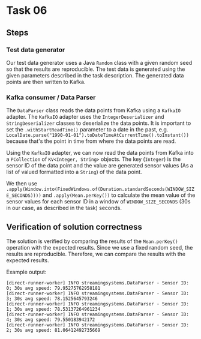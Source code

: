 # Task 06

## Steps

### Test data generator

Our test data generator uses a Java `Random` class with a given random seed so that the results are reproducible.
The test data is generated using the given parameters described in the task description.
The generated data points are then written to Kafka.

### Kafka consumer / Data Parser

The `DataParser` class reads the data points from Kafka using a `KafkaIO` adapter.
The `KafkaIO` adapter uses the `IntegerDeserializer` and `StringDeserializer` classes to deserialize the data points.
It is important to set the `.withStartReadTime()` parameter to a date in the past,
e.g. `LocalDate.parse("1990-01-01").toDateTimeAtCurrentTime().toInstant())` because that's the point in time from where
the data points are read.

Using the `KafkaIO` adapter, we can now read the data points from Kafka into a `PCollection` of `KV<Integer, String>`
objects.
The key (`Integer`) is the sensor ID of the data point and the value are generated sensor values (As a list of valued
formatted into a `String`) of the data point.

We then use `.apply(Window.into(FixedWindows.of(Duration.standardSeconds(WINDOW_SIZE_SECONDS))))`
and `.apply(Mean.perKey())` to calculate the mean value of the sensor values for each sensor ID in a window
of `WINDOW_SIZE_SECONDS` (30s in our case, as described in the task) seconds.

## Verification of solution correctness

The solution is verified by comparing the results of the `Mean.perKey()` operation with the expected results.
Since we use a fixed random seed, the results are reproducible.
Therefore, we can compare the results with the expected results.

Example output:

```shell
[direct-runner-worker] INFO streamingsystems.DataParser - Sensor ID: 0; 30s avg speed: 79.95275762958181
[direct-runner-worker] INFO streamingsystems.DataParser - Sensor ID: 3; 30s avg speed: 78.1525645793246
[direct-runner-worker] INFO streamingsystems.DataParser - Sensor ID: 1; 30s avg speed: 78.53137264961234
[direct-runner-worker] INFO streamingsystems.DataParser - Sensor ID: 4; 30s avg speed: 79.550183942172
[direct-runner-worker] INFO streamingsystems.DataParser - Sensor ID: 2; 30s avg speed: 81.06412492735669
```